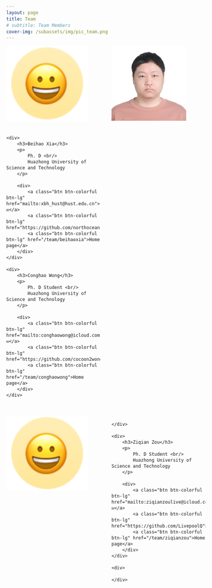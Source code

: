 ```yaml
---
layout: page
title: Team
# subtitle: Team Members
cover-img: /subassets/img/pic_team.png
---
```

<!--
 * @Author: Conghao Wong
 * @Date: 2023-02-27 09:54:41
 * @LastEditors: Conghao Wong
 * @LastEditTime: 2024-03-19 17:57:11
 * @Description: file content
 * @Github: https://cocoon2wong.github.io
 * Copyright 2023 Conghao Wong, All Rights Reserved.
-->

<style>
    .team_table {
        display: grid;
        grid-template-columns: 50% 50%;
        grid-gap: 20px 30px;
    }
</style>

<div class="team_table">
    <div>
        <img src='/subassets/img/team/beihaoxia.png'  height=200px>
    </div>
    <div>
        <img src='/subassets/img/team/conghaowong.png'  height=200px>
    </div>
    
    <div>
        <h3>Beihao Xia</h3>
        <p>
            Ph. D <br/>
            Huazhong University of Science and Technology
        </p>
        
        <div>
            <a class="btn btn-colorful btn-lg" href="mailto:xbh_hust@hust.edu.cn">✉️</a>
            <a class="btn btn-colorful btn-lg" href="https://github.com/northocean">GitHub</a>
            <a class="btn btn-colorful btn-lg" href="/team/beihaoxia">Home page</a>
        </div>
    </div>

    <div>
        <h3>Conghao Wong</h3>
        <p>
            Ph. D Student <br/>
            Huazhong University of Science and Technology
        </p>

        <div>
            <a class="btn btn-colorful btn-lg" href="mailto:conghaowong@icloud.com">✉️</a>
            <a class="btn btn-colorful btn-lg" href="https://github.com/cocoon2wong">GitHub</a>
            <a class="btn btn-colorful btn-lg" href="/team/conghaowong">Home page</a>
        </div>
    </div>
</div>
<br><br>
<div class="team_table">
    <div>
        <img src='/subassets/img/team/beihaoxia.png'  height=200px>
    </div>
    <div>
       
    </div>
    
    <div>
        <h3>Ziqian Zou</h3>
        <p>
            Ph. D Student <br/>
            Huazhong University of Science and Technology
        </p>

        <div>
            <a class="btn btn-colorful btn-lg" href="mailto:ziqianzoulive@icloud.com">✉️</a>
            <a class="btn btn-colorful btn-lg" href="https://github.com/LivepoolQ">GitHub</a>
            <a class="btn btn-colorful btn-lg" href="/team/ziqianzou">Home page</a>
        </div>
    </div>

    <div>
        
    </div>

    
    
</div>

